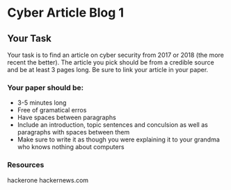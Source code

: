 # Cyber Article Blog 1

## Your Task

Your task is to find an article on cyber security from 2017 or 2018 (the more recent the better). The article you pick should be from a credible source and be at least 3 pages long. Be sure to link your article in your paper. 

### Your paper should be:
- 3-5 minutes long
- Free of gramatical erros
- Have spaces between paragraphs
- Include an introduction, topic sentences and conculsion as well as paragraphs with spaces between them
- Make sure to write it as though you were explaining it to your grandma who knows nothing about computers

### Resources

hackerone
hackernews.com
